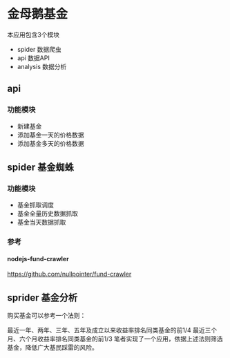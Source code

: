 # 金母鹅基金

本应用包含3个模块

- spider  数据爬虫
- api     数据API
- analysis 数据分析

## api

### 功能模块

- 新建基金
- 添加基金一天的价格数据
- 添加基金多天的价格数据
  
## spider 基金蜘蛛

### 功能模块

- 基金抓取调度
- 基金全量历史数据抓取
- 基金当天数据抓取

### 参考

#### nodejs-fund-crawler

https://github.com/nullpointer/fund-crawler



## sprider 基金分析


购买基金可以参考一个法则：

最近一年、两年、三年、五年及成立以来收益率排名同类基金的前1/4
最近三个月、六个月收益率排名同类基金的前1/3
笔者实现了一个应用，依据上述法则筛选基金，降低广大基民踩雷的风险。
